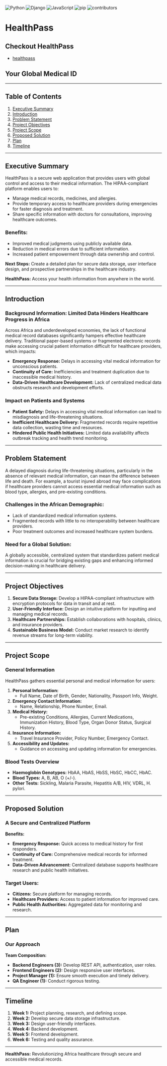 ![Python](https://img.shields.io/badge/Python-48.3%25-brightgreen.svg) ![Django](https://img.shields.io/badge/Django-48.3%25-brightgreen.svg) ![JavaScript](https://img.shields.io/badge/JavaScript-3.3%25-lightgrey.svg) ![pip](https://img.shields.io/badge/pip-43.1%25-brightgreen.svg) ![contributors](https://img.shields.io/badge/contributors-7-orange.svg)


# HealthPass

## Checkout HealthPass
   - [healthpass](http://trademonastery.pythonanywhere.com/accounts/login/)

## Your Global Medical ID

---

## Table of Contents

1. [Executive Summary](#executive-summary)
2. [Introduction](#introduction)
3. [Problem Statement](#problem-statement)
4. [Project Objectives](#project-objectives)
5. [Project Scope](#project-scope)
6. [Proposed Solution](#proposed-solution)
7. [Plan](#plan)
8. [Timeline](#timeline)

---

## Executive Summary

HealthPass is a secure web application that provides users with global control and access to their medical information. The HIPAA-compliant platform enables users to:

- Manage medical records, medicines, and allergies.
- Provide temporary access to healthcare providers during emergencies for faster diagnosis and treatment.
- Share specific information with doctors for consultations, improving healthcare outcomes.

### Benefits:

- Improved medical judgments using publicly available data.
- Reduction in medical errors due to sufficient information.
- Increased patient empowerment through data ownership and control.

**Next Steps:** Create a detailed plan for secure data storage, user interface design, and prospective partnerships in the healthcare industry.

**HealthPass:** Access your health information from anywhere in the world.

---

## Introduction

### Background Information: Limited Data Hinders Healthcare Progress in Africa

Across Africa and underdeveloped economies, the lack of functional medical record databases significantly hampers effective healthcare delivery. Traditional paper-based systems or fragmented electronic records make accessing crucial patient information difficult for healthcare providers, which impacts:

- **Emergency Response:** Delays in accessing vital medical information for unconscious patients.
- **Continuity of Care:** Inefficiencies and treatment duplication due to inaccessible medical history.
- **Data-Driven Healthcare Development:** Lack of centralized medical data obstructs research and development efforts.

### Impact on Patients and Systems

- **Patient Safety:** Delays in accessing vital medical information can lead to misdiagnosis and life-threatening situations.
- **Inefficient Healthcare Delivery:** Fragmented records require repetitive data collection, wasting time and resources.
- **Hindered Public Health Initiatives:** Limited data availability affects outbreak tracking and health trend monitoring.

---

## Problem Statement

A delayed diagnosis during life-threatening situations, particularly in the absence of relevant medical information, can mean the difference between life and death. For example, a tourist injured abroad may face complications if healthcare providers cannot access essential medical information such as blood type, allergies, and pre-existing conditions.

### Challenges in the African Demographic:

- Lack of standardized medical information systems.
- Fragmented records with little to no interoperability between healthcare providers.
- Poor treatment outcomes and increased healthcare system burdens.

### Need for a Global Solution:

A globally accessible, centralized system that standardizes patient medical information is crucial for bridging existing gaps and enhancing informed decision-making in healthcare delivery.

---

## Project Objectives

1. **Secure Data Storage:** Develop a HIPAA-compliant infrastructure with encryption protocols for data in transit and at rest.
2. **User-Friendly Interface:** Design an intuitive platform for inputting and managing medical records.
3. **Healthcare Partnerships:** Establish collaborations with hospitals, clinics, and insurance providers.
4. **Sustainable Business Model:** Conduct market research to identify revenue streams for long-term viability.

---

## Project Scope

### General Information

HealthPass gathers essential personal and medical information for users:

1. **Personal Information:**
   - Full Name, Date of Birth, Gender, Nationality, Passport Info, Weight.
2. **Emergency Contact Information:**
   - Name, Relationship, Phone Number, Email.
3. **Medical History:**
   - Pre-existing Conditions, Allergies, Current Medications, Immunization History, Blood Type, Organ Donor Status, Surgical History.
4. **Insurance Information:**
   - Travel Insurance Provider, Policy Number, Emergency Contact.
5. **Accessibility and Updates:**
   - Guidance on accessing and updating information for emergencies.

### Blood Tests Overview

- **Haemoglobin Genotypes:** HbAA, HbAS, HbSS, HbSC, HbCC, HbAC.
- **Blood Types:** A, B, AB, O (+/-).
- **Other Tests:** Sickling, Malaria Parasite, Hepatitis A/B, HIV, VDRL, H. pylori.

---

## Proposed Solution

### A Secure and Centralized Platform

**Benefits:**
- **Emergency Response:** Quick access to medical history for first responders.
- **Continuity of Care:** Comprehensive medical records for informed treatment.
- **Data-Driven Advancement:** Centralized database supports healthcare research and public health initiatives.

### Target Users:

- **Citizens:** Secure platform for managing records.
- **Healthcare Providers:** Access to patient information for improved care.
- **Public Health Authorities:** Aggregated data for monitoring and research.

---

## Plan

### Our Approach

**Team Composition:**
- **Backend Engineers (3):** Develop REST API, authentication, user roles.
- **Frontend Engineers (2):** Design responsive user interfaces.
- **Project Manager (1):** Ensure smooth execution and timely delivery.
- **QA Engineer (1):** Conduct rigorous testing.

---

## Timeline

1. **Week 1:** Project planning, research, and defining scope.
2. **Week 2:** Develop secure data storage infrastructure.
3. **Week 3:** Design user-friendly interfaces.
4. **Week 4:** Backend development.
5. **Week 5:** Frontend development.
6. **Week 6:** Testing and quality assurance.
---

**HealthPass:** Revolutionizing Africa healthcare through secure and accessible medical records.

